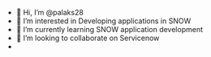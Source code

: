 - 👋 Hi, I’m @palaks28
- 👀 I’m interested in Developing applications in SNOW
- 🌱 I’m currently learning SNOW application development
- 💞️ I’m looking to collaborate on Servicenow
-

<!---
palaks28/palaks28 is a ✨ special ✨ repository because its `README.md` (this file) appears on your GitHub profile.
You can click the Preview link to take a look at your changes.
--->
